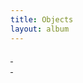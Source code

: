 ```yaml
---
title: Objects
layout: album
---
```


<a href="P1010173.jpg"><div style="background-image:url(P1010173.jpg)">&nbsp;</div></a>
<a href="P1020693.jpg"><div style="background-image:url(P1020693.jpg)">&nbsp;</div></a>
